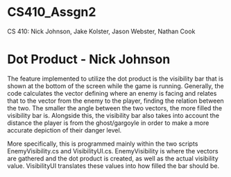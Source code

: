 # CS410_Assgn2

CS 410: Nick Johnson, Jake Kolster, Jason Webster, Nathan Cook



# Dot Product - Nick Johnson

The feature implemented to utilize the dot product is the visibility bar that is shown at the bottom of the screen while the game is 
running. Generally, the code calculates the vector defining where an enemy is facing and relates that to the vector from the enemy to the player, finding the relation between the two. The smaller the angle between the two vectors, the more filled the visibility bar is. Alongside this, the visibility bar also takes into account the distance the player is from the ghost/gargoyle in order to make a more accurate depiction of their danger level. 

More specifically, this is programmed mainly within the two scripts EnemyVisibility.cs and VisibilityUI.cs. EnemyVisibility is where the vectors are gathered and the dot product is created, as well as the actual visibility value. VisibilityUI translates these values into how filled the bar should be.
